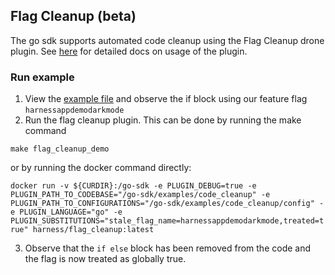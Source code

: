 ## Flag Cleanup (beta)
The go sdk supports automated code cleanup using the Flag Cleanup drone plugin. See [here](https://github.com/harness/flag_cleanup) for detailed docs on usage of the plugin.

### Run example
1. View the [example file](/examples/code_cleanup/example.go) and observe the if block using our feature flag ```harnessappdemodarkmode```
2. Run the flag cleanup plugin. This can be done by running the make command

```make flag_cleanup_demo```

or by running the docker command directly:

```docker run -v ${CURDIR}:/go-sdk -e PLUGIN_DEBUG=true -e PLUGIN_PATH_TO_CODEBASE="/go-sdk/examples/code_cleanup" -e PLUGIN_PATH_TO_CONFIGURATIONS="/go-sdk/examples/code_cleanup/config" -e PLUGIN_LANGUAGE="go" -e PLUGIN_SUBSTITUTIONS="stale_flag_name=harnessappdemodarkmode,treated=true" harness/flag_cleanup:latest```

3. Observe that the `if else` block has been removed from the code and the flag is now treated as globally true.
